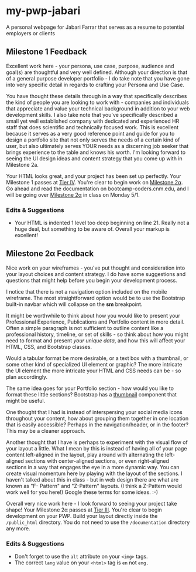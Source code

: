 # my-pwp-jabari
A personal webpage for Jabari Farrar that serves as a resume to potential employers or clients

## Milestone 1 Feedback
Excellent work here - your persona, use case, purpose, audience and goal(s) are thoughtful and very well defined. Although your direction is that of a general purpose developer portfolio - I do take note that you have gone into very specific detail in regards to crafting your Persona and Use Case. 

You have thought these details through in a way that specifically describes the kind of people you are looking to work with - companies and individuals that appreciate and value your technical background in addition to your web development skills. I also take note that you've specifically described a small yet well established company with dedicated and experienced HR staff that does scientific and technically focused work. This is excellent because it serves as a very good reference point and guide for you to design a portfolio site that not only serves the needs of a certain kind of user, but also ultimately serves YOUR needs as a discerning job seeker that brings experience to the table and knows his worth. I'm looking forward to seeing the UI design ideas and content strategy that you come up with in Milestone 2a.

Your HTML looks great, and your project has been set up perfectly. Your Milestone 1 passes at [Tier IV](https://bootcamp-coders.cnm.edu/projects/personal/rubric/). You're clear to begin work on [Milestone 2&alpha;](https://bootcamp-coders.cnm.edu/projects/personal/milestone-two/). Go ahead and read the documentation on bootcamp-coders.cnm.edu, and I will be going over [Milestone 2&alpha;](https://bootcamp-coders.cnm.edu/projects/personal/milestone-two/) in class on Monday 5/1.

### Edits &amp; Suggestions
- Your HTML is indented 1 level too deep beginning on line 21. Really not a huge deal, but something to be aware of. Overall your markup is excellent!

## Milestone 2&alpha; Feedback
Nice work on your wireframes - you've put thought and consideration into your layout choices and content strategy. I do have some suggestions and questions that might help before you begin your development process.

I notice that there is not a navigation option included on the mobile wireframe. The most straightforward option would be to use the Bootstrap built-in navbar which will collapse on the **sm** breakpoint.

It might be worthwhile to think about how you would like to present your Professional Experience, Publications and Portfolio content in more detail. Often a simple paragraph is not sufficient to outline content like a professional history, timeline, or set of skills - so think about how you might need to format and present _your unique data_, and how this will affect your HTML, CSS, and Bootstrap classes.

Would a tabular format be more desirable, or a text box with a thumbnail, or some other kind of specialized UI element or graphic? The more intricate the UI element the more intricate your HTML and CSS needs can be - so plan accordingly.

The same idea goes for your Portfolio section - how would you like to format these little sections? Bootstrap has a [thumbnail](http://getbootstrap.com/components/#thumbnails) component that might be useful.

 One thought that I had is instead of interspersing your social media icons throughout your content, how about grouping them together in one location that is easily accessible? Perhaps in the navigation/header, or in the footer? This may be a cleaner approach.

 Another thought that I have is perhaps to experiment with the visual flow of your layout a little. What I mean by this is instead of having all of your page content left-aligned in the layout, play around with alternating the left-aligned sections with center-aligned sections, or even right-aligned sections in a way that engages the eye in a more dynamic way. You can create visual momentum here by playing with the layout of the sections. I haven't talked about this in class - but in web design there are what are known as "F- Pattern" and "Z-Pattern" layouts. (I think a Z-Pattern would work well for you here!) Google these terms for some ideas. :-)

Overall very nice work here - I look forward to seeing your project take shape! Your Milestone 2&alpha; passes at [Tier III](https://bootcamp-coders.cnm.edu/projects/personal/rubric/). You're clear to begin development on your PWP. Build your layout directly inside the `/public_html` directory. You do not need to use the `/documentation` directory any more.

### Edits &amp; Suggestions
- Don't forget to use the `alt` attribute on your `<img>` tags.
- The correct `lang` value on your `<html>` tag is `en` not `eng.`

